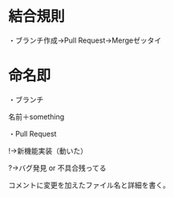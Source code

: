 # 結合規則
・ブランチ作成->Pull Request->Mergeゼッタイ


# 命名即
・ブランチ

名前＋something

・Pull Request

!->新機能実装（動いた）

?->バグ発見 or 不具合残ってる

コメントに変更を加えたファイル名と詳細を書く。

          

